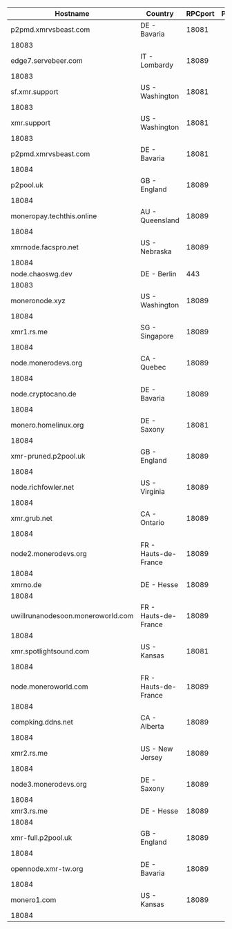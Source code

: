 Hostname | Country | RPCport | P2Pport
--- | --- | --- | ---
p2pmd.xmrvsbeast.com | DE - Bavaria | 18081
 | 18083
edge7.servebeer.com | IT - Lombardy | 18089
 | 18083
sf.xmr.support | US - Washington | 18081
 | 18083
xmr.support | US - Washington | 18081
 | 18083
p2pmd.xmrvsbeast.com | DE - Bavaria | 18081
 | 18084
p2pool.uk | GB - England | 18089
 | 18084
moneropay.techthis.online | AU - Queensland | 18089
 | 18084
xmrnode.facspro.net | US - Nebraska | 18089
 | 18084
node.chaoswg.dev | DE - Berlin | 443
 | 18083
moneronode.xyz | US - Washington | 18089
 | 18084
xmr1.rs.me | SG - Singapore | 18089
 | 18084
node.monerodevs.org | CA - Quebec | 18089
 | 18084
node.cryptocano.de | DE - Bavaria | 18089
 | 18084
monero.homelinux.org | DE - Saxony | 18081
 | 18084
xmr-pruned.p2pool.uk | GB - England | 18089
 | 18084
node.richfowler.net | US - Virginia | 18089
 | 18084
xmr.grub.net | CA - Ontario | 18089
 | 18084
node2.monerodevs.org | FR - Hauts-de-France | 18089
 | 18084
xmrno.de | DE - Hesse | 18089
 | 18084
uwillrunanodesoon.moneroworld.com | FR - Hauts-de-France | 18089
 | 18084
xmr.spotlightsound.com | US - Kansas | 18081
 | 18084
node.moneroworld.com | FR - Hauts-de-France | 18089
 | 18084
compking.ddns.net | CA - Alberta | 18089
 | 18084
xmr2.rs.me | US - New Jersey | 18089
 | 18084
node3.monerodevs.org | DE - Saxony | 18089
 | 18084
xmr3.rs.me | DE - Hesse | 18089
 | 18084
xmr-full.p2pool.uk | GB - England | 18089
 | 18084
opennode.xmr-tw.org | DE - Bavaria | 18089
 | 18084
monero1.com | US - Kansas | 18089
 | 18084
